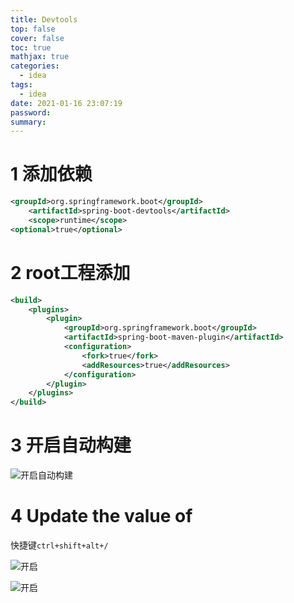 ```yaml
---
title: Devtools
top: false
cover: false
toc: true
mathjax: true
categories:
  - idea
tags:
  - idea
date: 2021-01-16 23:07:19
password:
summary:
---
```


# 1 添加依赖

```xml
<groupId>org.springframework.boot</groupId>
	<artifactId>spring-boot-devtools</artifactId>
	<scope>runtime</scope>
<optional>true</optional>
```

# 2 root工程添加

```xml
<build>
    <plugins>
        <plugin>
            <groupId>org.springframework.boot</groupId>
            <artifactId>spring-boot-maven-plugin</artifactId>
            <configuration>
                <fork>true</fork>
                <addResources>true</addResources>
            </configuration>
        </plugin>
    </plugins>
</build>
```

# 3 开启自动构建

![开启自动构建](image-20210116231753206.png)

# 4 Update the value of

快捷键`ctrl+shift+alt+/`

![开启](image-20210116232054413.png)

![开启](image-20210116232159614.png)